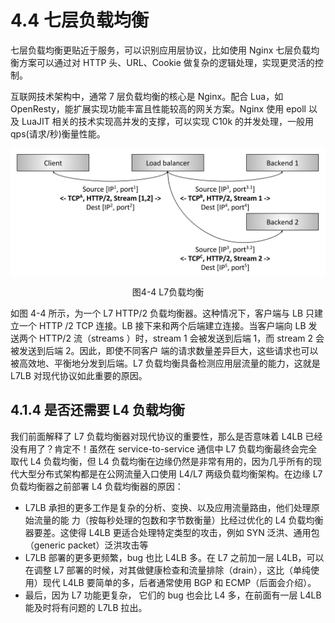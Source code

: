 # 4.4 七层负载均衡 

七层负载均衡更贴近于服务，可以识别应用层协议，比如使用 Nginx 七层负载均衡方案可以通过对 HTTP 头、URL、Cookie 做复杂的逻辑处理，实现更灵活的控制。

互联网技术架构中，通常 7 层负载均衡的核心是 Nginx。配合 Lua，如 OpenResty，能扩展实现功能丰富且性能较高的网关方案。Nginx 使用 epoll 以及 LuaJIT 相关的技术实现高并发的支撑，可以实现 C10k 的并发处理，一般用 qps(请求/秒)衡量性能。

<div  align="center">
	<img src="../assets/l7-lb.webp" width = "600"  align=center />
	<p>图4-4 L7负载均衡</p>
</div>

如图 4-4 所示，为一个 L7 HTTP/2 负载均衡器。这种情况下，客户端与 LB 只建立一个 HTTP /2 TCP 连接。LB 接下来和两个后端建立连接。当客户端向 LB 发送两个 HTTP/2 流（streams ）时，stream 1 会被发送到后端 1，而 stream 2 会被发送到后端 2。因此，即使不同客户 端的请求数量差异巨大，这些请求也可以被高效地、平衡地分发到后端。L7 负载均衡具备检测应用层流量的能力，这就是 L7LB 对现代协议如此重要的原因。

## 4.1.4  是否还需要 L4 负载均衡

我们前面解释了 L7 负载均衡器对现代协议的重要性，那么是否意味着 L4LB 已经没有用了？肯定不！虽然在 service-to-service 通信中 L7 负载均衡最终会完全取代 L4 负载均衡，但 L4 负载均衡在边缘仍然是非常有用的，因为几乎所有的现代大型分布式架构都是在公网流量入口使用 L4/L7 两级负载均衡架构。在边缘 L7 负载均衡器之前部署 L4 负载均衡器的原因：

- L7LB 承担的更多工作是复杂的分析、变换、以及应用流量路由，他们处理原始流量的能 力（按每秒处理的包数和字节数衡量）比经过优化的 L4 负载均衡器要差。这使得 L4LB 更适合处理特定类型的攻击，例如 SYN 泛洪、通用包（generic packet）泛洪攻击等
- L7LB 部署的更多更频繁，bug 也比 L4LB 多。在 L7 之前加一层 L4LB，可以在调整 L7 部署的时候，对其做健康检查和流量排除（drain），这比（单纯使用）现代 L4LB 要简单的多，后者通常使用 BGP 和 ECMP（后面会介绍）。
- 最后，因为 L7 功能更复杂， 它们的 bug 也会比 L4 多，在前面有一层 L4LB 能及时将有问题的 L7LB 拉出。
